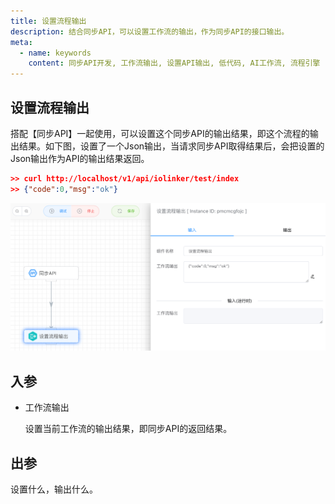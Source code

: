 ```yaml
---
title: 设置流程输出
description: 结合同步API，可以设置工作流的输出，作为同步API的接口输出。
meta:
  - name: keywords
    content: 同步API开发, 工作流输出, 设置API输出, 低代码, AI工作流, 流程引擎
---
```


## 设置流程输出

搭配【同步API】一起使用，可以设置这个同步API的输出结果，即这个流程的输出结果。如下图，设置了一个Json输出，当请求同步API取得结果后，会把设置的Json输出作为API的输出结果返回。

```json
>> curl http://localhost/v1/api/iolinker/test/index
>> {"code":0,"msg":"ok"}
```



<img src="./img/output.png" alt="image-20241013092554498" style="zoom:67%;" />



## 入参

- 工作流输出

  设置当前工作流的输出结果，即同步API的返回结果。



## 出参

设置什么，输出什么。